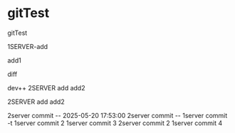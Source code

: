 # gitTest
gitTest


1SERVER-add

add1

diff


dev++
2SERVER
add
add2


2SERVER
add
add2


2server  commit -- 2025-05-20 17:53:00
2server commit --
1server commit -t
1server commit 2
1server commit 3
2server commit 2
1server commit 4
